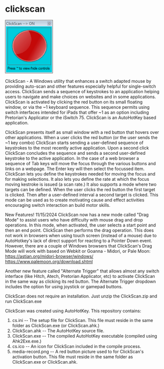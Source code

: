 # clickscan
![ClickScan Run Window with Red Button](https://github.com/jamjolu/clickscan/blob/master/clickScanOn.png)

ClickScan - A Windows utility that enhances a switch adapted mouse by providing auto-scan and other features especially helpful for single-switch access. ClickScan sends a sequence of keystrokes to an application helping users to navigate and make choices on websites and in some applications. ClickScan is activated by clicking the red button on its small floating window, or via the ~1 keyboard sequence. This sequence permits using switch interfaces intended for iPads that offer ~1 as an option including Pretorian's Applicator or the iSwitch 75. ClickScan is an AutoHotKey based application.

ClickScan presents itself as small window with a red button that hovers over other applications. When a user clicks the red button (or the user sends the ~1 key combo) 
ClickScan starts sending a user-defined sequence of keystrokes to the most recently active application. Upon a second click ClickScan concludes the sequence and sends a second user-defined keystroke to the active application. In the case of a web browser a sequence of Tab keys will move the focus through the various buttons and links on a webpage. The Enter key will then select the focussed item. ClickScan lets you define the keystrokes needed for moving the focus and for making selections. It also lets you define the rate at which the focus moving kestroke is issued (a scan rate.) It also supports a mode where two targets can be defined. When the user clicks the red button the first target is clicked. Then after a user-defined interval a second target is clicked. This mode can be used as to create motivating cause and effect activities encouraging switch interaction an build motor skills.

New Features! 11/15/2024
ClickScan now has a new mode called "Drag Mode" to assist users who have difficulty with mouse drag and drop operations. In this mode, when activated, the user selects a start point and then an end point. ClickScan then performs the drag operation. This does not work in browsers when using touch screen (instead of a mouse) due to AutoHotkey's lack of direct support for reacting to a Pointer Down event. However, there are a couple of Windows browsers that ClickScan's Drag Mode will work with based on Webkit or Goanna - Midori, or Pale Moon:
https://astian.org/midori-browser/windows/
https://www.palemoon.org/download.shtml

Another new feature called "Alternate Trigger" that allows almost any switch interface (like Hitch, Atech, Pretorian Applicator, etc) to activate ClickScan in the same way as clicking its red button. The Alternate Trigger dropdown includes the option for using joystick or gamepad buttons.


ClickScan does not require an installation. Just unzip the ClickScan.zip and run ClickScan.exe

ClickScan was created using AutoHotKey. This repository contains:
1. cs.ini -- The setup file for ClickScan. This file must reside in the same folder as ClickScan.exe (or ClickScan.ahk.)
2. ClickScan.ahk -- The AutoHotKey source file.
3. ClickScan.exe -- The compiled AutoHotKey executable (compiled using Ahk2Exe.exe.)
4. cs.ico -- An icon for ClickScan included in the compile process.
5. media-record.png -- A red button picture used to for ClickScan's activation button. This file must reside in the same folder as ClickScan.exe or ClickScan.ahk.
